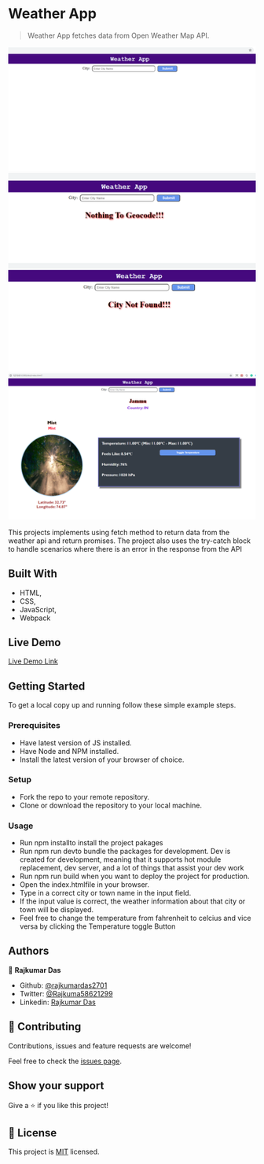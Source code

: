 # Weather App

> Weather App fetches data from Open Weather Map API.

![screenshot](./dist/images/home.png)
![screenshot](./dist/images/error.png)
![screenshot](./dist/images/results.png)

This projects implements using fetch method to return data from the weather api and return promises. The project also uses the try-catch block to handle scenarios where there is an error in the response from the API

## Built With

- HTML,
- CSS,
- JavaScript,
- Webpack

## Live Demo

[Live Demo Link](https://livedemo.com)


## Getting Started

To get a local copy up and running follow these simple example steps.

### Prerequisites

- Have latest version of JS installed.
- Have Node and NPM installed.
- Install the latest version of your browser of choice.

### Setup

- Fork the repo to your remote repository.
- Clone or download the repository to your local machine.

### Usage

- Run npm installto install the project pakages
- Run npm run devto bundle the packages for development. Dev is created for development, meaning that it supports hot module replacement, dev server, and a lot of things that assist your dev work
- Run npm run build when you want to deploy the project for production.
- Open the index.htmlfile in your browser.
- Type in a correct city or town name in the input field.
- If the input value is correct, the weather information about that city or town will be displayed.
- Feel free to change the temperature from fahrenheit to celcius and vice versa by clicking the Temperature toggle Button

## Authors

👤 **Rajkumar Das**

- Github: [@rajkumardas2701](https://github.com/rajkumardas2701)
- Twitter: [@Rajkuma58621299](https://twitter.com/Rajkuma58621299)
- Linkedin: [Rajkumar Das](https://www.linkedin.com/in/rajkumar-das-41308961/)

## 🤝 Contributing

Contributions, issues and feature requests are welcome!

Feel free to check the [issues page](https://github.com/rajkumardas2701/WeatherApp_JS/issues).

## Show your support

Give a ⭐️ if you like this project!

## 📝 License

This project is [MIT](lic.url) licensed.
